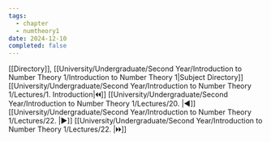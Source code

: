 ```yaml
---
tags:
  - chapter
  - numtheory1
date: 2024-12-10
completed: false
---
```

[[Directory]], [[University/Undergraduate/Second Year/Introduction to Number Theory 1/Introduction to Number Theory 1|Subject Directory]]
[[University/Undergraduate/Second Year/Introduction to Number Theory 1/Lectures/1. Introduction|🞀🞀]] [[University/Undergraduate/Second Year/Introduction to Number Theory 1/Lectures/20. |◀]] [[University/Undergraduate/Second Year/Introduction to Number Theory 1/Lectures/22. |▶]] [[University/Undergraduate/Second Year/Introduction to Number Theory 1/Lectures/22. |🞂🞂]]
# 
## 
### 